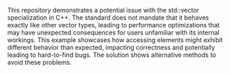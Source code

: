 This repository demonstrates a potential issue with the std::vector<bool> specialization in C++.  The standard does not mandate that it behaves exactly like other vector types, leading to performance optimizations that may have unexpected consequences for users unfamiliar with its internal workings. This example showcases how accessing elements might exhibit different behavior than expected, impacting correctness and potentially leading to hard-to-find bugs.  The solution shows alternative methods to avoid these problems.